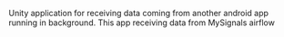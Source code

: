 Unity application for receiving data coming from another android app running in background. This app receiving data from MySignals airflow
